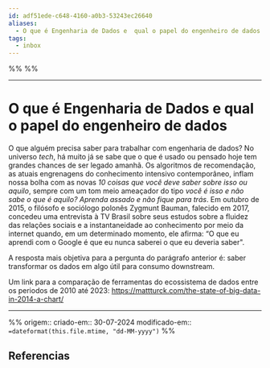 ```yaml
---
id: adf51ede-c648-4160-a0b3-53243ec26640
aliases:
  - O que é Engenharia de Dados e  qual o papel do engenheiro de dados
tags:
  - inbox
---
```

%%
%%
___
# O que é Engenharia de Dados e qual o papel do engenheiro de dados

O que alguém precisa saber para trabalhar com engenharia de dados? No universo _tech_, há muito já se sabe que o que é usado ou pensado hoje tem grandes chances de ser legado amanhã. Os algoritmos de recomendação, as atuais engrenagens do conhecimento intensivo contemporâneo, inflam nossa bolha com as novas _10 coisas que você deve saber sobre isso ou aquilo_, sempre com um tom meio ameaçador do tipo _você é isso e não sabe o que é aquilo? Aprenda assado e não fique para trás_. Em outubro de 2015, o filósofo e sociólogo polonês Zygmunt Bauman, falecido em 2017, concedeu uma entrevista à TV Brasil sobre seus estudos sobre a fluidez das relações sociais e a instantaneidade ao conhecimento por meio da internet quando, em um determinado momento, ele afirma: “O que eu aprendi com o Google é que eu nunca saberei o que eu deveria saber". 

A resposta mais objetiva para a pergunta do parágrafo anterior é: saber transformar os dados em algo útil para consumo downstream. 

Um link para a comparação de ferramentas do ecossistema de dados entre os periodos de 2010 até 2023: https://mattturck.com/the-state-of-big-data-in-2014-a-chart/


---

%%
origem:: 
criado-em:: 30-07-2024
modificado-em:: `=dateformat(this.file.mtime, "dd-MM-yyyy")`
%%
## Referencias